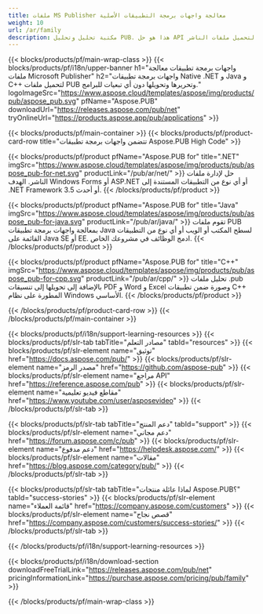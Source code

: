 ```yaml
---
title: ملفات MS Publisher معالجة واجهات برمجة التطبيقات الأصلية
weight: 10
url: /ar/family
description: مكتبة تحليل وتحليل PUB. هذا هو حل API لتحميل ملفات الناشر MS وتحريرها وعرضها وتحويلها إلى ملفات PDF على أي نظام أساسي.
---
```


{{< blocks/products/pf/main-wrap-class >}}
{{< blocks/products/pf/i18n/upper-banner h1="واجهات برمجة تطبيقات معالجة ملفات Microsoft Publisher" h2="واجهات برمجة تطبيقات Native .NET و Java و C++ لتحميل ملفات PUB وتحريرها وتحويلها دون أي تبعيات للبرامج." logoImageSrc="https://www.aspose.cloud/templates/aspose/img/products/pub/aspose_pub.svg" pfName="Aspose.PUB" downloadUrl="https://releases.aspose.com/pub/net" tryOnlineUrl="https://products.aspose.app/pub/applications" >}}

{{< blocks/products/pf/main-container >}}
{{< blocks/products/pf/product-card-row title="تتضمن واجهات برمجة تطبيقات Aspose.PUB High Code" >}}

{{< blocks/products/pf/product pfName="Aspose.PUB for" title=".NET" imgSrc="https://www.aspose.cloud/templates/aspose/img/products/pub/aspose_pub-for-net.svg" productLink="/pub/ar/net/" >}}
حل لإدارة ملفات الناشر. الهدف Windows Forms أو ASP.NET أو أي نوع من التطبيقات المستندة إلى .NET Framework 3.5 أو أحدث.
{{< /blocks/products/pf/product >}}

{{< blocks/products/pf/product pfName="Aspose.PUB for" title="Java" imgSrc="https://www.aspose.cloud/templates/aspose/img/products/pub/aspose_pub-for-java.svg" productLink="/pub/ar/java/" >}}
تقوم ملفات PUB بمعالجة واجهات برمجة تطبيقات Java لسطح المكتب أو الويب أو أي نوع من التطبيقات القائمة على Java SE أو EE. ادمج الوظائف في مشروعك الخاص.
{{< /blocks/products/pf/product >}}

{{< blocks/products/pf/product pfName="Aspose.PUB for" title="C++" imgSrc="https://www.aspose.cloud/templates/aspose/img/products/pub/aspose_pub-for-cpp.svg" productLink="/pub/ar/cpp/" >}}
تحليل ملفات .pub بالإضافة إلى تحويلها إلى تنسيقات PDF و Word و Excel وصورة ضمن تطبيقات C++ المطورة على نظام Windows الأساسي.
{{< /blocks/products/pf/product >}}

{{< /blocks/products/pf/product-card-row >}}
{{< /blocks/products/pf/main-container >}}

{{< blocks/products/pf/i18n/support-learning-resources >}}
{{< blocks/products/pf/slr-tab tabTitle="مصادر التعلم" tabId="resources" >}}
{{< blocks/products/pf/slr-element name="توثيق" href="https://docs.aspose.com/pub/" >}}
{{< blocks/products/pf/slr-element name="مصدر الرمز" href="https://github.com/aspose-pub" >}}
{{< blocks/products/pf/slr-element name="مراجع API" href="https://reference.aspose.com/pub" >}}
{{< blocks/products/pf/slr-element name="مقاطع فيديو تعليمية" href="https://www.youtube.com/user/asposevideo" >}}
{{< /blocks/products/pf/slr-tab >}}

{{< blocks/products/pf/slr-tab tabTitle="دعم المنتج" tabId="support" >}}
{{< blocks/products/pf/slr-element name="دعم مجاني" href="https://forum.aspose.com/c/pub" >}}
{{< blocks/products/pf/slr-element name="دعم مدفوع" href="https://helpdesk.aspose.com/" >}}
{{< blocks/products/pf/slr-element name="مقالات" href="https://blog.aspose.com/category/pub/" >}}
{{< /blocks/products/pf/slr-tab >}}

{{< blocks/products/pf/slr-tab tabTitle="لماذا عائلة منتجات Aspose.PUB؟" tabId="success-stories" >}}
{{< blocks/products/pf/slr-element name="قائمة العملاء" href="https://company.aspose.com/customers" >}}
{{< blocks/products/pf/slr-element name="قصص نجاح" href="https://company.aspose.com/customers/success-stories/" >}}
{{< /blocks/products/pf/slr-tab >}}

{{< /blocks/products/pf/i18n/support-learning-resources >}}

{{< blocks/products/pf/i18n/download-section downloadFreeTrialLink="https://releases.aspose.com/pub/net" pricingInformationLink="https://purchase.aspose.com/pricing/pub/family" >}}

{{< /blocks/products/pf/main-wrap-class >}}